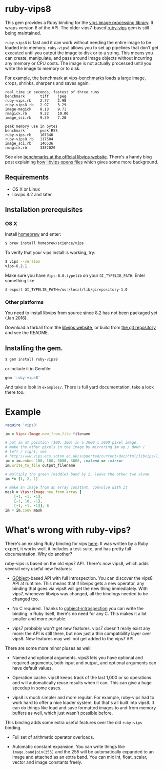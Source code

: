# ruby-vips8

This gem provides a Ruby binding for the [vips image processing
library](http://www.vips.ecs.soton.ac.uk). It wraps version 8 of the API.
The older vips7-based [ruby-vips](https://github.com/jcupitt/ruby-vips)
gem is still being maintained.

`ruby-vips8` is fast and it can work without needing the 
entire image to be loaded into memory. 
`ruby-vips8` allows you to set up pipelines that don't get executed until you
output the image to disk or to a string. This means you can create,
manipulate, and pass around Image objects without incurring any memory or CPU
costs. The image is not actually processed until you write the image to memory
or to disk.

For example, the benchmark at 
[vips-benchmarks](https://github.com/stanislaw/vips-benchmarks) loads a large
image, crops, shrinks, sharpens and saves again:

```text
real time in seconds, fastest of three runs
benchmark       tiff	jpeg
ruby-vips.rb    2.77	2.98	
ruby-vips8.rb   2.97	3.29	
image-magick    8.18	9.71	
rmagick.rb      9.22	10.06	
image_sci.rb    9.39	7.20	

peak memory use in bytes
benchmark       peak RSS
ruby-vips.rb    107340
ruby-vips8.rb   117604
image_sci.rb    146536
rmagick.rb      3352020
```

See also [benchmarks at the official libvips
website](http://www.vips.ecs.soton.ac.uk/index.php?title=Speed_and_Memory_Use).
There's a handy blog post explaining [how libvips opens
files](http://libvips.blogspot.co.uk/2012/06/how-libvips-opens-file.html)
which gives some more background.

## Requirements

  * OS X or Linux
  * libvips 8.2 and later

## Installation prerequisites

### OS X 

Install [homebrew](http://mxcl.github.com/homebrew) and enter:

```bash
$ brew install homebrew/science/vips
```

To verify that your vips install is working, try:

```bash
$ vips --version
vips-8.2.1
```

Make sure you have `Vips-8.0.typelib` on your `GI_TYPELIB_PATH`. Enter
something like:

```bash
$ export GI_TYPELIB_PATH=/usr/local/lib/girepository-1.0
```

### Other platforms

You need to install libvips from source since 8.2 has not been packaged yet
(Jan 2016).

Download a tarball from the 
[libvips website](http://www.vips.ecs.soton.ac.uk/supported/current), or build
from [the git repository](https://github.com/jcupitt/libvips) and see the
README.

## Installing the gem.

```bash
$ gem install ruby-vips8
```

or include it in Gemfile:

```ruby
gem 'ruby-vips8'
```

And take a look in `examples/`. There is full yard documentation, take a look
there too.

# Example

```ruby
require 'vips8'

im = Vips::Image.new_from_file filename

# put im at position (100, 100) in a 3000 x 3000 pixel image, 
# make the other pixels in the image by mirroring im up / down / 
# left / right, see
# http://www.vips.ecs.soton.ac.uk/supported/current/doc/html/libvips/libvips-conversion.html#vips-embed
im = im.embed 100, 100, 3000, 3000, :extend => :mirror
im.write_to_file output_filename

# multiply the green (middle) band by 2, leave the other two alone
im *= [1, 2, 1]

# make an image from an array constant, convolve with it
mask = Vips::Image.new_from_array [
    [-1, -1, -1],
    [-1, 16, -1],
    [-1, -1, -1]], 8
im = im.conv mask
```

# What's wrong with ruby-vips?

There's an existing Ruby binding for vips
[here](https://github.com/jcupitt/ruby-vips). It was written by a Ruby
expert, it works well, it includes a test-suite, and has pretty full
documentation. Why do another?

ruby-vips is based on the old vips7 API. There's now vips8, which adds several
very useful new features:

* [GObject](https://developer.gnome.org/gobject/stable/)-based API with full
  introspection. You can discover the vips8 API at runtime. This means that if
  libvips gets a new operator, any binding that goes via vips8 will 
  get the new thing immediately. With vips7, whenever libvips was changed, all
  the bindings needed to be changed too.

* No C required. Thanks to
  [gobject-introspection](https://wiki.gnome.org/Projects/GObjectIntrospection)
  you can write the binding in Ruby itself, there's no need for any C. This
  makes it a lot smaller and more portable. 

* vips7 probably won't get new features. vips7 doesn't really exist any more:
  the API is still there, but now just a thin compatibility layer over vips8.
  New features may well not get added to the vips7 API.

There are some more minor pluses as well:

* Named and optional arguments. vips8 lets you have optional and required
  arguments, both input and output, and optional arguments can have default
  values. 

* Operation cache. vips8 keeps track of the last 1,000 or so operations and
  will automatically reuse results when it can. This can give a huge speedup
  in some cases.

* vips8 is much simpler and more regular. For example, 
  ruby-vips had to work hard to offer a nice loader system, but that's all
  built into vips8. It can do things like load and save formatted images to 
  and from memory buffers as well, which just wasn't possible before. 

This binding adds some extra useful features over the old `ruby-vips` binding.

* Full set of arithmetic operator overloads.

* Automatic constant expansion. You can write things like
  `image.bandjoin(255)` and the 255 will be automatically expanded to an image 
  and attached as an extra band. You can mix int, float, scalar, vector and
  image constants freely.

